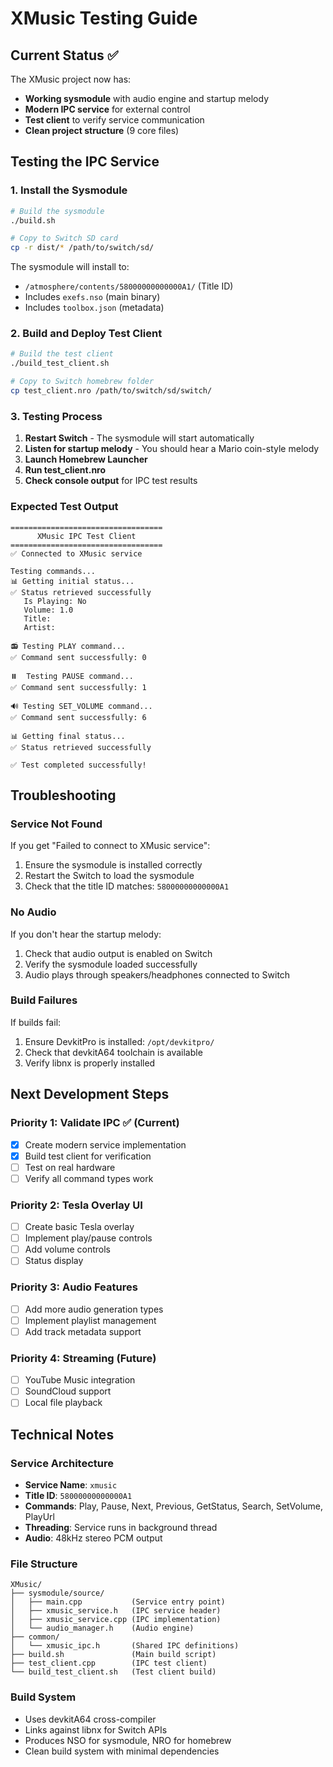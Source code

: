# XMusic Testing Guide

## Current Status ✅

The XMusic project now has:
- **Working sysmodule** with audio engine and startup melody
- **Modern IPC service** for external control
- **Test client** to verify service communication
- **Clean project structure** (9 core files)

## Testing the IPC Service

### 1. Install the Sysmodule

```bash
# Build the sysmodule
./build.sh

# Copy to Switch SD card
cp -r dist/* /path/to/switch/sd/
```

The sysmodule will install to:
- `/atmosphere/contents/58000000000000A1/` (Title ID)
- Includes `exefs.nso` (main binary)
- Includes `toolbox.json` (metadata)

### 2. Build and Deploy Test Client

```bash
# Build the test client
./build_test_client.sh

# Copy to Switch homebrew folder
cp test_client.nro /path/to/switch/sd/switch/
```

### 3. Testing Process

1. **Restart Switch** - The sysmodule will start automatically
2. **Listen for startup melody** - You should hear a Mario coin-style melody
3. **Launch Homebrew Launcher**
4. **Run test_client.nro**
5. **Check console output** for IPC test results

### Expected Test Output

```
==================================
      XMusic IPC Test Client      
==================================
✅ Connected to XMusic service

Testing commands...
📊 Getting initial status...
✅ Status retrieved successfully
   Is Playing: No
   Volume: 1.0
   Title: 
   Artist: 

📻 Testing PLAY command...
✅ Command sent successfully: 0

⏸️  Testing PAUSE command...
✅ Command sent successfully: 1

🔊 Testing SET_VOLUME command...
✅ Command sent successfully: 6

📊 Getting final status...
✅ Status retrieved successfully

✅ Test completed successfully!
```

## Troubleshooting

### Service Not Found
If you get "Failed to connect to XMusic service":
1. Ensure the sysmodule is installed correctly
2. Restart the Switch to load the sysmodule
3. Check that the title ID matches: `58000000000000A1`

### No Audio
If you don't hear the startup melody:
1. Check that audio output is enabled on Switch
2. Verify the sysmodule loaded successfully
3. Audio plays through speakers/headphones connected to Switch

### Build Failures
If builds fail:
1. Ensure DevkitPro is installed: `/opt/devkitpro/`
2. Check that devkitA64 toolchain is available
3. Verify libnx is properly installed

## Next Development Steps

### Priority 1: Validate IPC ✅ (Current)
- [x] Create modern service implementation
- [x] Build test client for verification
- [ ] Test on real hardware
- [ ] Verify all command types work

### Priority 2: Tesla Overlay UI
- [ ] Create basic Tesla overlay
- [ ] Implement play/pause controls
- [ ] Add volume controls
- [ ] Status display

### Priority 3: Audio Features
- [ ] Add more audio generation types
- [ ] Implement playlist management
- [ ] Add track metadata support

### Priority 4: Streaming (Future)
- [ ] YouTube Music integration
- [ ] SoundCloud support
- [ ] Local file playback

## Technical Notes

### Service Architecture
- **Service Name**: `xmusic`
- **Title ID**: `58000000000000A1`
- **Commands**: Play, Pause, Next, Previous, GetStatus, Search, SetVolume, PlayUrl
- **Threading**: Service runs in background thread
- **Audio**: 48kHz stereo PCM output

### File Structure
```
XMusic/
├── sysmodule/source/
│   ├── main.cpp           (Service entry point)
│   ├── xmusic_service.h   (IPC service header)
│   ├── xmusic_service.cpp (IPC implementation)
│   └── audio_manager.h    (Audio engine)
├── common/
│   └── xmusic_ipc.h       (Shared IPC definitions)
├── build.sh               (Main build script)
├── test_client.cpp        (IPC test client)
└── build_test_client.sh   (Test client build)
```

### Build System
- Uses devkitA64 cross-compiler
- Links against libnx for Switch APIs
- Produces NSO for sysmodule, NRO for homebrew
- Clean build system with minimal dependencies
